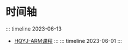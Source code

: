 # 时间轴
>

::: timeline 2023-06-13
- [HQYJ-ARM课程](../pages/HQYJ-ARM课程.md)
::: 
::: timeline 2023-06-01 
:::